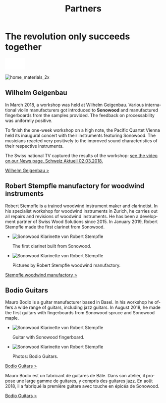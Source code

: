 ﻿---
lang: en
title: 'Partners'
order: 4
---

<div class="full-width-kenburns">
<div class="wrap-bg-image">

# The revolution only succeeds together

![arrow down](/assets/images/arrow-d-white.svg)
</div>
<img srcset="/assets/images/Partner_1_Wilhelm_Tropical_Wood_Tropenholz_Ersatz_Replacement_Alternative_Swiss_Ebony_Ebenholz_Palisander_Holz_Experten_SwissWoodSolutions_Klimaschutz_ETH_Zuerich.jpg"
     src="/assets/images/partner_cover.jpg" alt="home_materials_2x">
</div>

<div class="full-width">
<div class="wrap">


## Wilhelm Geigenbau

In March 2018, a workshop was held at Wilhelm Geigenbau. Various
international violin manufacturers got introduced to **Sonowood** and
manufactured fingerboards from the samples provided. The feedback on
processability was uniformly positive.

To finish the one-week workshop on a high note, the Pacific Quartet
Vienna held its inaugural concert with their instruments featuring
Sonowood. The musicians reacted very positively to the improved sound
characteristics of their respective instruments.

The Swiss national TV captured the results of the workshop: [see the
video on our News page, Schweiz Aktuell 02.03.2018.](/en/media)

<a class="btn" href="http://www.wilhelm-geigenbau.ch/index.php?id=2399" target="_blank">Wilhelm Geigenbau ></a>

</div>
</div>

<div class="full-width-grey">
<div class="wrap -cols2">

## Robert Stempfle manufactory for woodwind instruments

Robert Stempfle is a trained woodwind instrument maker and clarinetist. In his specialist workshop for woodwind instruments in Zurich, he carries out all repairs and revisions of woodwind instruments. He has been a development partner of Swiss Wood Solutions since 2015. In January 2019, Robert Stempfle made the first clarinet from Sonowood.

- <img srcset="/assets/images/Partner_9_Klarinette_Sonowood_Tropical_Wood_Tropenholz_Ersatz_Replacement_Alternative_Swiss_Ebony_Ebenholz_Holz_Experten_SwissWoodSolutions.jpg"
     src="/assets/images/Partner_9_Klarinette_Sonowood_Tropical_Wood_Tropenholz_Ersatz_Replacement_Alternative_Swiss_Ebony_Ebenholz_Holz_Experten_SwissWoodSolutions.jpg" alt="Sonowood Klarinette von Robert Stempfle">
	<figcaption>The first clarinet built from Sonowood.</figcaption>

- <img srcset="/assets/images/Partner_10_Klarinette_Sonowood_Tropical_Wood_Tropenholz_Ersatz_Replacement_Alternative_Swiss_Ebony_Ebenholz_Holz_Experten_SwissWoodSolutions.jpg"
     src="/assets/images/Partner_10_Klarinette_Sonowood_Tropical_Wood_Tropenholz_Ersatz_Replacement_Alternative_Swiss_Ebony_Ebenholz_Holz_Experten_SwissWoodSolutions.jpg" alt="Sonowood Klarinette von Robert Stempfle">
	<figcaption>Pictures by Robert Stempfle woodwind manufactory.</figcaption>

<a class="btn -red" href="https://stempfle.ch" target="_blank">Stempfle woodwind manufactory ></a>

</div>
</div>

<div class="full-width">
<div class="wrap -cols2">

## Bodio Guitars

Mauro Bodio is a guitar manufacturer based in Basel. In his workshop he offers a wide range of guitars, including jazz guitars. In August 2018, he made the first guitars with fingerboards from Sonowood spruce and Sonowood maple.

- <img srcset="/assets/images/Bodio1_Guitars_Gitarre_Tropical_Wood_Tropenholz_Ersatz_Replacement_Alternative_Swiss_Ebony_Sonowood_Ebenholz_Holz_SwissWoodSolutions_Klimaschutz_ETH_Switzerland.jpg"
     src="/assets/images/Bodio1_Guitars_Gitarre_Tropical_Wood_Tropenholz_Ersatz_Replacement_Alternative_Swiss_Ebony_Sonowood_Ebenholz_Holz_SwissWoodSolutions_Klimaschutz_ETH_Switzerland.jpg" alt="Sonowood Klarinette von Robert Stempfle">
	<figcaption>Guitar with Sonowood fingerboard.</figcaption>

- <img srcset="/assets/images/Bodio2_Guitars_Gitarre_Tropical_Wood_Tropenholz_Ersatz_Replacement_Alternative_Swiss_Ebony_Sonowood_Ebenholz_Holz_SwissWoodSolutions_Klimaschutz_ETH_Switzerland.jpg"
     src="/assets/images/Bodio2_Guitars_Gitarre_Tropical_Wood_Tropenholz_Ersatz_Replacement_Alternative_Swiss_Ebony_Sonowood_Ebenholz_Holz_SwissWoodSolutions_Klimaschutz_ETH_Switzerland.jpg" alt="Sonowood Klarinette von Robert Stempfle">
	<figcaption>Photos: Bodio Guitars.</figcaption>

<a class="btn" href="https://bodio-guitars.com" target="_blank">Bodio Guitars ></a>

</div>
</div>

Mauro Bodio est un fabricant de guitares de Bâle. Dans son atelier, il propose une large gamme de guitares, y compris des guitares jazz. En août 2018, il a fabriqué la première guitare avec touche en épicéa de Sonowood.

<a class="btn" href="https://bodio-guitars.com" target="_blank">Bodio Guitars ></a>

</div>
</div>
